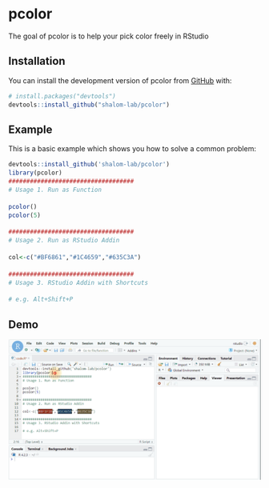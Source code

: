
# pcolor

The goal of pcolor is to help your pick color freely in RStudio

## Installation

You can install the development version of pcolor from
[GitHub](https://github.com/shalom-lab/pcolor) with:

``` r
# install.packages("devtools")
devtools::install_github("shalom-lab/pcolor")
```

## Example

This is a basic example which shows you how to solve a common problem:

``` r
devtools::install_github('shalom-lab/pcolor')
library(pcolor)
###################################
# Usage 1. Run as Function

pcolor()
pcolor(5)

###################################
# Usage 2. Run as RStudio Addin

col<-c("#BF6861","#1C4659","#635C3A")

###################################
# Usage 3. RStudio Addin with Shortcuts 

# e.g. Alt+Shift+P 
```

## Demo

![](man/figures/pcolor.gif)
